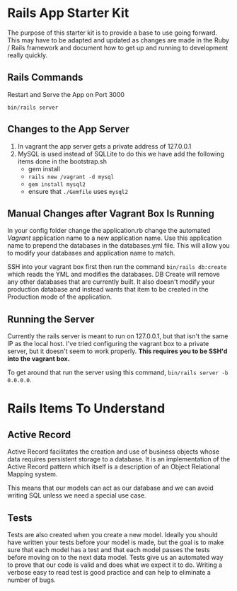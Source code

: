 Rails App Starter Kit
===================

The purpose of this starter kit is to provide a base to use going forward.  This may have to be adapted and updated as changes are made in the Ruby / Rails framework and document how to get up and running to development really quickly.  

Rails Commands
-------------
Restart and Serve the App on Port 3000

    bin/rails server

Changes to the App Server
-------------

 1. In vagrant the app server gets a private address of 127.0.0.1
 2. MySQL is used instead of SQLLite to do this we have add the following items done in the bootstrap.sh
	 - gem install
	 - `rails new /vagrant -d mysql`
	 - `gem install mysql2`
	 - ensure that `./Gemfile` uses `mysql2`

Manual Changes after Vagrant Box Is Running
-------------
In your config folder change the application.rb change the automated *Vagrant* application name to a new application name.  Use this application name to prepend the databases in the databases.yml file.  This will allow you to modify your databases and application name to match.  

SSH into your vagrant box first then run the command `bin/rails db:create` which reads the YML and modifies the databases.  DB Create will remove any other databases that are currently built.  It also doesn't modify your production database and instead wants that item to be created in the Production mode of the application.  


Running the Server
-------------
Currently the rails server is meant to run on 127.0.0.1, but that isn't the same IP as the local host.  I've tried configuring the vagrant box to a private server, but it doesn't seem to work properly.  **This requires you to be SSH'd into the vagrant box.**

To get around that run the server using this command, `bin/rails server -b 0.0.0.0`.  



Rails Items To Understand
===================

Active Record
-------------
Active Record facilitates the creation and use of business objects whose data requires persistent storage to a database. It is an implementation of the Active Record pattern which itself is a description of an Object Relational Mapping system.  

This means that our models can act as our database and we can avoid writing SQL unless we need a special use case.  

Tests
-------------
Tests are also created when you create a new model.  Ideally you should have written your tests before your model is made, but the goal is to make sure that each model has a test and that each model passes the tests before moving on to the next data model.  Tests give us an automated way to prove that our code is valid and does what we expect it to do.  Writing a verbose easy to read test is good practice and can help to eliminate a number of bugs.  
